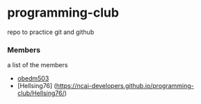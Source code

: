 # programming-club

repo to practice git and github

### Members

a list of the members
- [obedm503](https://ncai-developers.github.io/programming-club/obedm503/)
- [Hellsing76] (https://ncai-developers.github.io/programming-club/Hellsing76/)
